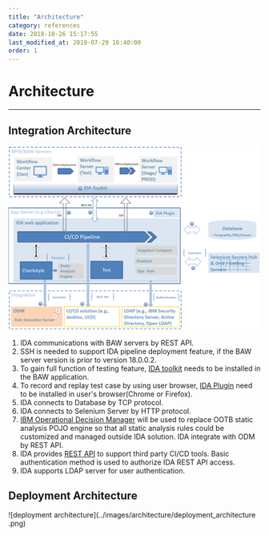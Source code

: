 ```yaml
---
title: "Architecture"
category: references
date: 2018-10-26 15:17:55
last_modified_at: 2019-07-29 16:40:00
order: 1
---
```


# Architecture
***

## Integration Architecture
![integration architecture](../images/architecture/integration_architecture_1.png)
1. IDA communications with BAW servers by REST API.
2. SSH is needed to support IDA pipeline deployment feature, if the BAW server version is prior to version 18.0.0.2.
3. To gain full function of testing feature, [IDA toolkit](https://sdc-china.github.io/IDA-doc/installation/installation-ida-installing.html#step-2-installing-ida-baw-toolkit) needs to be installed in the BAW application.
4. To record and replay test case by using user browser, [IDA Plugin](https://sdc-china.github.io/IDA-doc/installation/installation-ida-installing.html#step-3-installing-ida-browser-plug-in) need to be installed in user's browser(Chrome or Firefox).
5. IDA connects to Database by TCP protocol.
6. IDA connects to Selenium Server by HTTP protocol.
7. [IBM Operational Decision Manager](https://www.ibm.com/us-en/marketplace/operational-decision-manager) will be used to replace OOTB static analysis POJO engine so that all static analysis rules could be customized and managed outside IDA solution. IDA integrate with ODM by REST API. 
8. IDA provides [REST API](https://sdc-china.github.io/IDA-doc/references/references-apis.html) to support third party CI/CD tools. Basic authentication method is used to authorize IDA REST API access.
9. IDA supports LDAP server for user authentication.


## Deployment Architecture
![deployment architecture](../images/architecture/deployment_architecture
.png)

